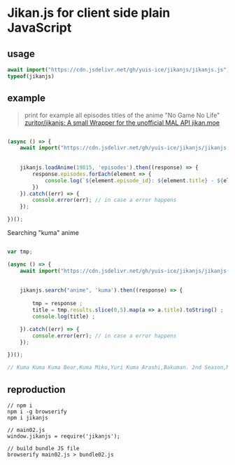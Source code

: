 
# Jikan.js for client side plain JavaScript 

## usage 

```js 
await import("https://cdn.jsdelivr.net/gh/yuis-ice/jikanjs/jikanjs.js")
typeof(jikanjs)
```

## example 

> print for example all episodes titles of the anime "No Game No Life"
> [zuritor/jikanjs: A small Wrapper for the unofficial MAL API jikan.moe](https://github.com/zuritor/jikanjs#examples)

```js 

(async () => {
    await import("https://cdn.jsdelivr.net/gh/yuis-ice/jikanjs/jikanjs.js")
    
    
    jikanjs.loadAnime(19815, 'episodes').then((response) => {
        response.episodes.forEach(element => {
            console.log(`${element.episode_id}: ${element.title} - ${element.title_romanji} - ${element.title_japanese}`);
        })
    }).catch((err) => {
        console.error(err); // in case a error happens
    });

})();

```

Searching "kuma" anime 

```js 

var tmp; 

(async () => {
    await import("https://cdn.jsdelivr.net/gh/yuis-ice/jikanjs/jikanjs.js")
    
    
    jikanjs.search("anime", 'kuma').then((response) => {
        
        tmp = response ;
        title = tmp.results.slice(0,5).map(a => a.title).toString() ; 
        console.log(title) ; 

    }).catch((err) => {
        console.error(err); // in case a error happens
    });

})();

// Kuma Kuma Kuma Bear,Kuma Miko,Yuri Kuma Arashi,Bakuman. 2nd Season,Mystery of Kumamon
```

## reproduction

```
// npm i 
npm i -g browserify
npm i jikanjs 

// main02.js 
window.jikanjs = require('jikanjs');

// build bundle JS file
browserify main02.js > bundle02.js
```
